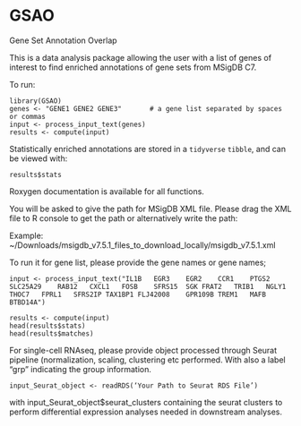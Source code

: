 # GSAO
Gene Set Annotation Overlap

This is a data analysis package allowing the user with a list of genes of interest to find enriched annotations of gene sets from MSigDB C7.

To run:

```
library(GSAO)
genes <- "GENE1 GENE2 GENE3"       # a gene list separated by spaces or commas
input <- process_input_text(genes) 
results <- compute(input)
```

Statistically enriched annotations are stored in a `tidyverse` `tibble`, and can be viewed with:

```
results$stats
```

Roxygen documentation is available for all functions.

You will be asked to give the path for MSigDB XML file. Please drag the XML file to R console to get the path or alternatively write the path:

Example:
~/Downloads/msigdb_v7.5.1_files_to_download_locally/msigdb_v7.5.1.xml

To run it for gene list, please provide the gene names or gene names;

```
input <- process_input_text("IL1B	EGR3	EGR2	CCR1	PTGS2	SLC25A29	RAB12	CXCL1	FOSB	SFRS15	SGK	FRAT2	TRIB1	NGLY1	THOC7	FPRL1	SFRS2IP	TAX1BP1	FLJ42008	GPR109B	TREM1	MAFB	BTBD14A")

results <- compute(input)
head(results$stats)
head(results$matches)
```

For single-cell RNAseq, please provide object processed through Seurat pipeline (normalization, scaling, clustering etc performed. With also a label “grp” indicating the group information.

```
input_Seurat_object <- readRDS(‘Your Path to Seurat RDS File’)
```

with input_Seurat_object$seurat_clusters containing the seurat clusters to perform differential expression analyses needed in downstream analyses.
